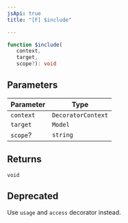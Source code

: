 ```yaml
---
jsApi: true
title: "[F] $include"

---
```

```ts
function $include(
   context, 
   target, 
   scope?): void
```

## Parameters

| Parameter | Type |
| ------ | ------ |
| `context` | `DecoratorContext` |
| `target` | `Model` |
| `scope`? | `string` |

## Returns

`void`

## Deprecated

Use `usage` and `access` decorator instead.
